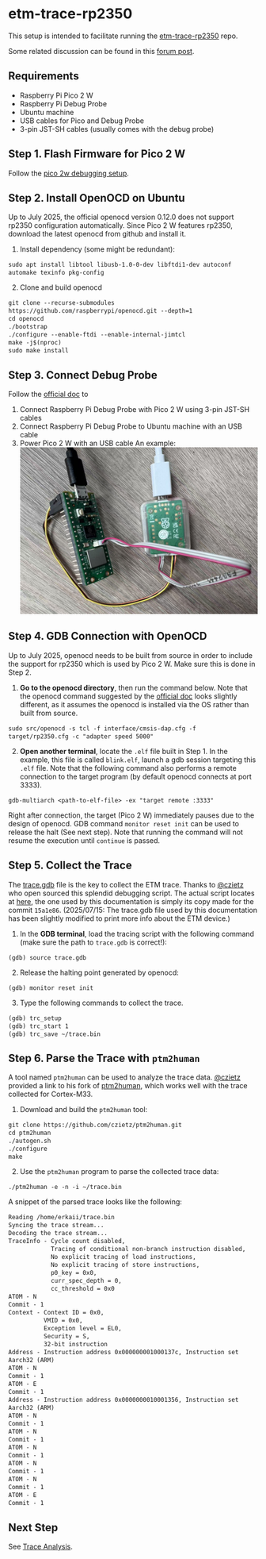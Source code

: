 # etm-trace-rp2350
This setup is intended to facilitate running the [etm-trace-rp2350](https://github.com/czietz/etm-trace-rp2350)
repo.

Some related discussion can be found in this [forum post](https://forums.raspberrypi.com/viewtopic.php?t=383655).

## Requirements
* Raspberry Pi Pico 2 W
* Raspberry Pi Debug Probe
* Ubuntu machine 
* USB cables for Pico and Debug Probe
* 3-pin JST-SH cables (usually comes with the debug probe)

## Step 1. Flash Firmware for Pico 2 W
Follow the [pico 2w debugging setup](/pico-2w-debug).

## Step 2. Install OpenOCD on Ubuntu
Up to July 2025, the official openocd version 0.12.0 does not support rp2350 
configuration automatically. Since Pico 2 W features rp2350, download the latest
openocd from github and install it.

1. Install dependency (some might be redundant):
```
sudo apt install libtool libusb-1.0-0-dev libftdi1-dev autoconf automake texinfo pkg-config
```

2. Clone and build openocd
```
git clone --recurse-submodules https://github.com/raspberrypi/openocd.git --depth=1
cd openocd
./bootstrap
./configure --enable-ftdi --enable-internal-jimtcl
make -j$(nproc)
sudo make install
```

## Step 3. Connect Debug Probe 
Follow the [official doc](https://www.raspberrypi.com/documentation/microcontrollers/debug-probe.html#serial-connections) to 
1. Connect Raspberry Pi Debug Probe with Pico 2 W using 3-pin JST-SH cables
2. Connect Raspberry Pi Debug Probe to Ubuntu machine with an USB cable
3. Power Pico 2 W with an USB cable
An example:
![connection](connection.png)

## Step 4. GDB Connection with OpenOCD
Up to July 2025, openocd needs to be built from source in order to include the
support for rp2350 which is used by Pico 2 W. Make sure this is done in Step 2.

1. **Go to the openocd directory**, then run the command below. 
Note that the openocd command suggested by the [official doc](https://www.raspberrypi.com/documentation/microcontrollers/debug-probe.html#standalone-program-upload) looks slightly different, as it 
assumes the openocd is installed via the OS rather than built from source.
```
sudo src/openocd -s tcl -f interface/cmsis-dap.cfg -f target/rp2350.cfg -c "adapter speed 5000"
```

2. **Open another terminal**, locate the ```.elf``` file built in Step 1. In the 
example, this file is called ```blink.elf```, launch a gdb session targeting this
```.elf``` file. Note that the following command also performs a remote 
connection to the target program (by default openocd connects at port 3333).
```
gdb-multiarch <path-to-elf-file> -ex "target remote :3333"
```

Right after connection, the target (Pico 2 W) immediately pauses due to the 
design of openocd. GDB command ```monitor reset init``` can be used to release 
the halt (See next step). Note that running the command will not resume the execution until
```continue``` is passed.

## Step 5. Collect the Trace
The [trace.gdb](trace.gdb) file is the key to collect the ETM trace. Thanks to 
[@czietz](https://github.com/czietz) who open sourced this splendid debugging
script. The actual script locates at [here](https://github.com/czietz/etm-trace-rp2350/blob/master/trace.gdb), 
the one used by this documentation is simply its copy made for the commit 
```15a1e86```. (2025/07/15: The trace.gdb file used by this documentation has
been slightly modified to print more info about the ETM device.)

1. In the **GDB terminal**, load the tracing script with the following command 
(make sure the path to ```trace.gdb``` is correct!): 
```
(gdb) source trace.gdb
```

2. Release the halting point generated by openocd:
```
(gdb) monitor reset init
```

3. Type the following commands to collect the trace.
```
(gdb) trc_setup
(gdb) trc_start 1
(gdb) trc_save ~/trace.bin
```

## Step 6. Parse the Trace with ```ptm2human```
A tool named ```ptm2human``` can be used to analyze the trace data. [@czietz](https://github.com/czietz) 
provided a link to his fork of [ptm2human](https://github.com/czietz/ptm2human/), 
which works well with the trace collected for Cortex-M33.

1. Download and build the ```ptm2human``` tool:
```
git clone https://github.com/czietz/ptm2human.git
cd ptm2human
./autogen.sh
./configure
make
```

2. Use the ```ptm2human``` program to parse the collected trace data:
```
./ptm2human -e -n -i ~/trace.bin
```

A snippet of the parsed trace looks like the following:
```
Reading /home/erkaii/trace.bin
Syncing the trace stream...
Decoding the trace stream...
TraceInfo - Cycle count disabled,
            Tracing of conditional non-branch instruction disabled,
            No explicit tracing of load instructions,
            No explicit tracing of store instructions,
            p0_key = 0x0,
            curr_spec_depth = 0,
            cc_threshold = 0x0
ATOM - N
Commit - 1
Context - Context ID = 0x0,
          VMID = 0x0,
          Exception level = EL0,
          Security = S,
          32-bit instruction
Address - Instruction address 0x000000001000137c, Instruction set Aarch32 (ARM)
ATOM - N
Commit - 1
ATOM - E
Commit - 1
Address - Instruction address 0x0000000010001356, Instruction set Aarch32 (ARM)
ATOM - N
Commit - 1
ATOM - N
Commit - 1
ATOM - N
Commit - 1
ATOM - N
Commit - 1
ATOM - N
Commit - 1
ATOM - E
Commit - 1
```

## Next Step
See [Trace Analysis](trace_analysis.md). 


